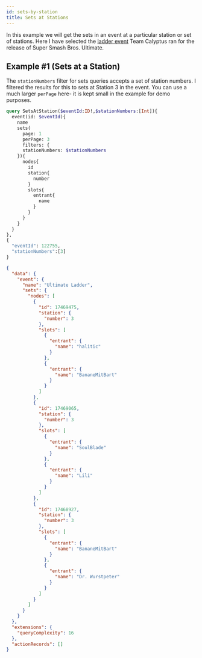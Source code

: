 ```yaml
---
id: sets-by-station
title: Sets at Stations
---
```


In this example we will get the sets in an event at a particular station or set of stations.
Here I have selected the <a href="https://smash.gg/tournament/super-smash-bros-ultimate-release-event/events/super-smash-bros-ultimate/brackets/271970/592933/matches" target="_blank">ladder event</a>
 Team Calyptus ran for the release of Super Smash Bros. Ultimate.

## Example #1 (Sets at a Station)

The `stationNumbers` filter for sets queries accepts a set of station numbers.
I filtered the results for this to sets at Station 3 in the event.
You can use a much larger `perPage` here- it is kept small in the example for demo purposes.

<!--DOCUSAURUS_CODE_TABS-->
<!--Request-->

```GraphQL
query SetsAtStation($eventId:ID!,$stationNumbers:[Int]){
  event(id: $eventId){
    name
    sets(
      page: 1
      perPage: 3
      filters: {
      stationNumbers: $stationNumbers
    }){
      nodes{
        id
        station{
          number
        }
        slots{
          entrant{
            name
          }
        }
      }
    }
  }
},
{
  "eventId": 122755,
  "stationNumbers":[3]
}
```

<!--Response-->

```json
{
  "data": {
    "event": {
      "name": "Ultimate Ladder",
      "sets": {
        "nodes": [
          {
            "id": 17469475,
            "station": {
              "number": 3
            },
            "slots": [
              {
                "entrant": {
                  "name": "halitic"
                }
              },
              {
                "entrant": {
                  "name": "BananeMitBart"
                }
              }
            ]
          },
          {
            "id": 17469065,
            "station": {
              "number": 3
            },
            "slots": [
              {
                "entrant": {
                  "name": "SoulBlade"
                }
              },
              {
                "entrant": {
                  "name": "Lili"
                }
              }
            ]
          },
          {
            "id": 17468927,
            "station": {
              "number": 3
            },
            "slots": [
              {
                "entrant": {
                  "name": "BananeMitBart"
                }
              },
              {
                "entrant": {
                  "name": "Dr. Wurstpeter"
                }
              }
            ]
          }
        ]
      }
    }
  },
  "extensions": {
    "queryComplexity": 16
  },
  "actionRecords": []
}
```

<!--END_DOCUSAURUS_CODE_TABS-->
